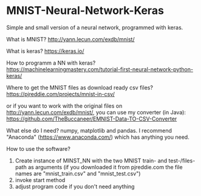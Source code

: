# MNIST-Neural-Network-Keras
Simple and small version of a neural network, programmed with keras. 


What is MNIST?
http://yann.lecun.com/exdb/mnist/

What is keras?
https://keras.io/

How to programm a NN with keras? 
https://machinelearningmastery.com/tutorial-first-neural-network-python-keras/

Where to get the MNIST files as download ready csv files?
https://pjreddie.com/projects/mnist-in-csv/

or if you want to work with the original files on http://yann.lecun.com/exdb/mnist/, you can use my converter (in Java):
https://github.com/TheBuccaneer/EMNIST-Data-TO-CSV-Converter

What else do I need?
numpy, matplotlib and pandas. I recommend "Anaconda" (https://www.anaconda.com/) which has anything you need. 

How to use the software?
1. Create instance of MINST_NN with the two MNIST train- and test-/files-path as arguments (if you downloaded it from pjreddie.com the file names are "mnist_train.csv" and "mnist_test.csv")
2. invoke start method
3. adjust program code if you don't need anything
